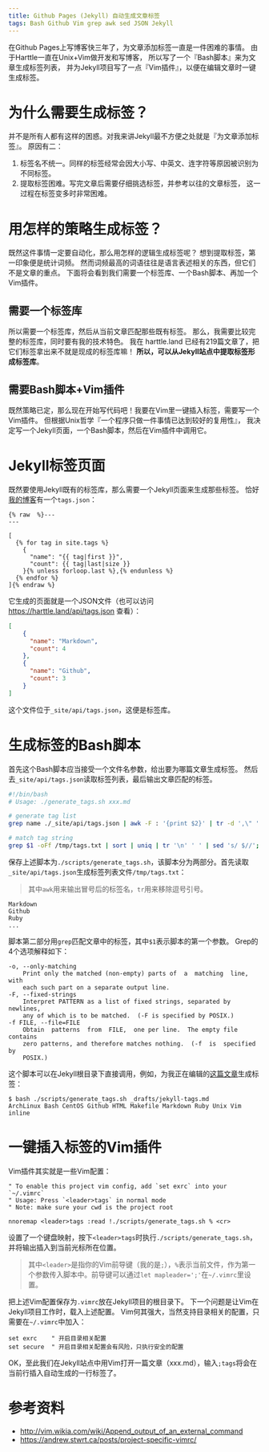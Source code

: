 ```yaml
---
title: Github Pages (Jekyll) 自动生成文章标签
tags: Bash Github Vim grep awk sed JSON Jekyll
---
```


在Github Pages上写博客快三年了，为文章添加标签一直是一件困难的事情。
由于Harttle一直在Unix+Vim做开发和写博客，
所以写了一个『Bash脚本』来为文章生成标签列表，
并为Jekyll项目写了一点『Vim插件』，以便在编辑文章时一键生成标签。

# 为什么需要生成标签？

并不是所有人都有这样的困惑。对我来讲Jekyll最不方便之处就是『为文章添加标签』。
原因有二：

1. 标签名不统一。同样的标签经常会因大小写、中英文、连字符等原因被识别为不同标签。
2. 提取标签困难。写完文章后需要仔细挑选标签，并参考以往的文章标签，
这一过程在标签变多时非常困难。

# 用怎样的策略生成标签？

既然这件事情一定要自动化，那么用怎样的逻辑生成标签呢？
想到提取标签，第一印象便是统计词频。
然而词频最高的词语往往是语言表述相关的东西，但它们不是文章的重点。
下面将会看到我们需要一个标签库、一个Bash脚本、再加一个Vim插件。

<!--more-->

## 需要一个标签库

所以需要一个标签库，然后从当前文章匹配那些既有标签。
那么，我需要比较完整的标签库，同时要有我的技术特色。
我在 harttle.land 已经有219篇文章了，把它们标签拿出来不就是现成的标签库嘛！
**所以，可以从Jekyll站点中提取标签形成标签库**。

## 需要Bash脚本+Vim插件

既然策略已定，那么现在开始写代码吧！我要在Vim里一键插入标签，需要写一个Vim插件。
但根据Unix哲学『一个程序只做一件事情已达到较好的复用性』，
我决定写一个Jekyll页面，一个Bash脚本，然后在Vim插件中调用它。

# Jekyll标签页面

既然要使用Jekyll既有的标签库，那么需要一个Jekyll页面来生成那些标签。
恰好[我的博客][harttle.land]有一个`tags.json`：

```liquid
{% raw  %}---
---

[
  {% for tag in site.tags %}
    {
      "name": "{{ tag|first }}",
      "count": {{ tag|last|size }}
    }{% unless forloop.last %},{% endunless %}
  {% endfor %}
]{% endraw %}
```

它生成的页面就是一个JSON文件（也可以访问 <https://harttle.land/api/tags.json> 查看）：

```json
[
    {
      "name": "Markdown",
      "count": 4
    },
    {
      "name": "Github",
      "count": 3
    }
]
```

这个文件位于`_site/api/tags.json`，这便是标签库。

# 生成标签的Bash脚本

首先这个Bash脚本应当接受一个文件名参数，给出要为哪篇文章生成标签。
然后去`_site/api/tags.json`读取标签列表，最后输出文章匹配的标签。

```bash
#!/bin/bash
# Usage: ./generate_tags.sh xxx.md

# generate tag list 
grep name ./_site/api/tags.json | awk -F : '{print $2}' | tr -d ',\" '  > /tmp/tags.txt

# match tag string
grep $1 -oFf /tmp/tags.txt | sort | uniq | tr '\n' ' ' | sed 's/ $//'; echo ''
```

保存上述脚本为`./scripts/generate_tags.sh`，该脚本分为两部分。首先读取`_site/api/tags.json`生成标签列表文件`/tmp/tags.txt`：

> 其中`awk`用来输出冒号后的标签名，`tr`用来移除逗号引号。

```
Markdown
Github
Ruby
...
```

脚本第二部分用`grep`匹配文章中的标签，其中`$1`表示脚本的第一个参数。
Grep的4个选项解释如下：

```
-o, --only-matching
    Print only the matched (non-empty) parts of  a  matching  line,  with
    each such part on a separate output line.
-F, --fixed-strings
    Interpret PATTERN as a list of fixed strings, separated by  newlines,
    any of which is to be matched.  (-F is specified by POSIX.)
-f FILE, --file=FILE
    Obtain  patterns  from  FILE,  one per line.  The empty file contains
    zero patterns, and therefore matches nothing.  (-f  is  specified  by
    POSIX.)
```

这个脚本可以在Jekyll根目录下直接调用，例如，为我正在编辑的[这篇文章](#)生成标签：

```
$ bash ./scripts/generate_tags.sh _drafts/jekyll-tags.md
ArchLinux Bash CentOS Github HTML Makefile Markdown Ruby Unix Vim inline
```

# 一键插入标签的Vim插件

Vim插件其实就是一些Vim配置：

```vim
" To enable this project vim config, add `set exrc` into your `~/.vimrc`
" Usage: Press `<leader>tags` in normal mode
" Note: make sure your cwd is the project root

nnoremap <leader>tags :read !./scripts/generate_tags.sh % <cr>
```

设置了一个键盘映射，按下`<leader>tags`时执行`./scripts/generate_tags.sh`，
并将输出插入到当前光标所在位置。

> 其中`<leader>`是指你的Vim前导键（我的是`;`），`%`表示当前文件，作为第一个参数传入脚本中。前导键可以通过`let mapleader=';'`在`~/.vimrc`里设置。

把上述Vim配置保存为`.vimrc`放在Jekyll项目的根目录下。
下一个问题是让Vim在Jekyll项目工作时，载入上述配置。
Vim何其强大，当然支持目录相关的配置，只需要在`~/.vimrc`中加入：

```vim
set exrc    " 开启目录相关配置
set secure  " 开启目录相关配置会有风险，只执行安全的配置
```

OK，至此我们在Jekyll站点中用Vim打开一篇文章（xxx.md），输入`;tags`将会在当前行插入自动生成的一行标签了。

# 参考资料

* <http://vim.wikia.com/wiki/Append_output_of_an_external_command>
* <https://andrew.stwrt.ca/posts/project-specific-vimrc/>

[harttle.land]: https://harttle.land
